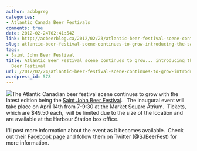 ```yaml
---
author: acbbgreg
categories:
- Atlantic Canada Beer Festivals
comments: true
date: 2012-02-24T02:41:54Z
link: http://acbeerblog.ca/2012/02/23/atlantic-beer-festival-scene-continues-to-grow-introducing-the-saint-john-beer-festival/
slug: atlantic-beer-festival-scene-continues-to-grow-introducing-the-saint-john-beer-festival
tags:
- Saint John Beer Festival
title: Atlantic Beer Festival scene continues to grow... introducing the Saint John
  Beer Festival
url: /2012/02/24/atlantic-beer-festival-scene-continues-to-grow-introducing-the-saint-john-beer-festival/
wordpress_id: 578
---
```


[![](http://acbeerblog.ca/wp-content/uploads/2012/02/saint-john-beer-fest.jpg)](http://acbeerblog.ca/wp-content/uploads/2012/02/saint-john-beer-fest.jpg)The Atlantic Canadian beer festival scene continues to grow with the latest edition being the [Saint John Beer Festival](http://www.saintjohnalehouse.com/beerfest).   The inaugural event will take place on April 14th from 7-9:30 at the Market Square Atrium.  Tickets, which are $49.50 each,  will be limited due to the size of the location and are available at the Harbour Station box office.

I'll post more information about the event as it becomes available.  Check out their [Facebook page ](http://www.facebook.com/SaintJohnBeerFest?sk=wall)and follow them on Twitter (@SJBeerFest) for more information.
